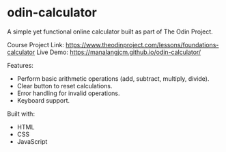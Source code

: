 # odin-calculator

A simple yet functional online calculator built as part of The Odin Project.

Course Project Link: https://www.theodinproject.com/lessons/foundations-calculator
Live Demo: https://manalangjcm.github.io/odin-calculator/

Features:
- Perform basic arithmetic operations (add, subtract, multiply, divide).
- Clear button to reset calculations.
- Error handling for invalid operations.
- Keyboard support.

Built with:
- HTML
- CSS
- JavaScript
